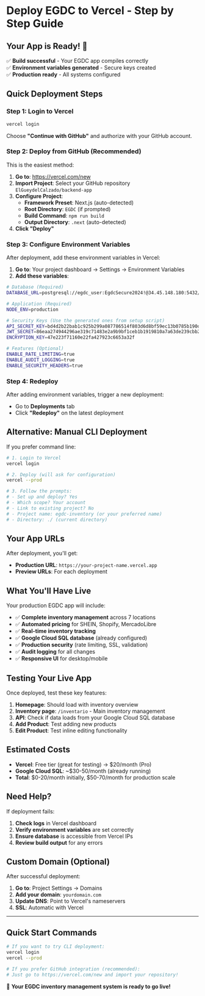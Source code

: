# Deploy EGDC to Vercel - Step by Step Guide

## Your App is Ready! 🎉

✅ **Build successful** - Your EGDC app compiles correctly  
✅ **Environment variables generated** - Secure keys created  
✅ **Production ready** - All systems configured  

## Quick Deployment Steps

### Step 1: Login to Vercel
```bash
vercel login
```
Choose **"Continue with GitHub"** and authorize with your GitHub account.

### Step 2: Deploy from GitHub (Recommended)
This is the easiest method:

1. **Go to**: https://vercel.com/new
2. **Import Project**: Select your GitHub repository `ElGueydelCalzado/backend-app`
3. **Configure Project**:
   - **Framework Preset**: Next.js (auto-detected)
   - **Root Directory**: `EGDC` (if prompted)
   - **Build Command**: `npm run build`
   - **Output Directory**: `.next` (auto-detected)
4. **Click "Deploy"**

### Step 3: Configure Environment Variables

After deployment, add these environment variables in Vercel:

1. **Go to**: Your project dashboard → Settings → Environment Variables
2. **Add these variables**:

```bash
# Database (Required)
DATABASE_URL=postgresql://egdc_user:EgdcSecure2024!@34.45.148.180:5432/egdc_inventory?sslmode=require

# Application (Required)
NODE_ENV=production

# Security Keys (Use the generated ones from setup script)
API_SECRET_KEY=bd4d2b22bab1c925b299a087786514f803d6d8bf59ec13b0785b190dd73e264e
JWT_SECRET=86eaa274944296ae319c71483e2a9b9bf1ceb1b1919810a7a63de239cbb221d5
ENCRYPTION_KEY=47e223f71160e22fa427923c6653a32f

# Features (Optional)
ENABLE_RATE_LIMITING=true
ENABLE_AUDIT_LOGGING=true
ENABLE_SECURITY_HEADERS=true
```

### Step 4: Redeploy
After adding environment variables, trigger a new deployment:
- Go to **Deployments** tab
- Click **"Redeploy"** on the latest deployment

## Alternative: Manual CLI Deployment

If you prefer command line:

```bash
# 1. Login to Vercel
vercel login

# 2. Deploy (will ask for configuration)
vercel --prod

# 3. Follow the prompts:
# - Set up and deploy? Yes
# - Which scope? Your account
# - Link to existing project? No
# - Project name: egdc-inventory (or your preferred name)
# - Directory: ./ (current directory)
```

## Your App URLs

After deployment, you'll get:
- **Production URL**: `https://your-project-name.vercel.app`
- **Preview URLs**: For each deployment

## What You'll Have Live

Your production EGDC app will include:
- ✅ **Complete inventory management** across 7 locations
- ✅ **Automated pricing** for SHEIN, Shopify, MercadoLibre
- ✅ **Real-time inventory tracking**
- ✅ **Google Cloud SQL database** (already configured)
- ✅ **Production security** (rate limiting, SSL, validation)
- ✅ **Audit logging** for all changes
- ✅ **Responsive UI** for desktop/mobile

## Testing Your Live App

Once deployed, test these key features:
1. **Homepage**: Should load with inventory overview
2. **Inventory page**: `/inventario` - Main inventory management
3. **API**: Check if data loads from your Google Cloud SQL database
4. **Add Product**: Test adding new products
5. **Edit Product**: Test inline editing functionality

## Estimated Costs

- **Vercel**: Free tier (great for testing) → $20/month (Pro)
- **Google Cloud SQL**: ~$30-50/month (already running)
- **Total**: $0-20/month initially, $50-70/month for production scale

## Need Help?

If deployment fails:
1. **Check logs** in Vercel dashboard
2. **Verify environment variables** are set correctly
3. **Ensure database** is accessible from Vercel IPs
4. **Review build output** for any errors

## Custom Domain (Optional)

After successful deployment:
1. **Go to**: Project Settings → Domains
2. **Add your domain**: `yourdomain.com`
3. **Update DNS**: Point to Vercel's nameservers
4. **SSL**: Automatic with Vercel

---

## Quick Start Commands

```bash
# If you want to try CLI deployment:
vercel login
vercel --prod

# If you prefer GitHub integration (recommended):
# Just go to https://vercel.com/new and import your repository!
```

🚀 **Your EGDC inventory management system is ready to go live!**